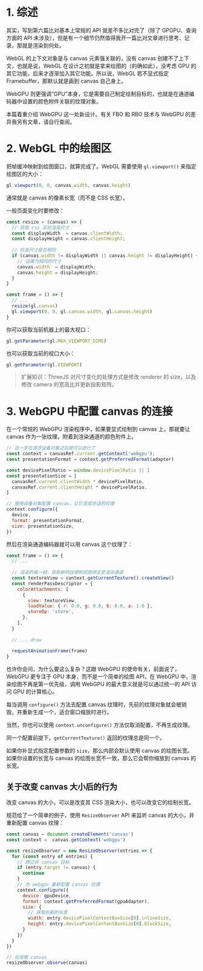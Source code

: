 # 1. 综述

其实，写到第六篇比对基本上常规的 API 就差不多比对完了（除了 GPGPU、查询方面的 API 未涉及），但是有一个细节仍然值得我开一篇比对文章进行思考、记录，那就是渲染到何处。

WebGL 的上下文对象是与 canvas 元素强关联的，没有 canvas 创建不了上下文，也就是说，WebGL 在设计之初就是拿来绘图的（的确如此），没考虑 GPU 的其它功能，后来才逐渐加入其它功能。所以说，WebGL 若不显式指定 Framebuffer，那默认就是画到 canvas 自己身上。

WebGPU 则更强调“GPU”本身，它是需要自己制定绘制目标的，也就是在通道编码器中设置的颜色附件关联的纹理对象。

本篇着重介绍 WebGPU 这一处新设计。有关 FBO 和 RBO 技术与 WebGPU 的差异我另有文章，请自行查阅。



# 2. WebGL 中的绘图区

把帧缓冲映射到绘图窗口，就算完成了。WebGL 需要使用 `gl.viewport()` 来指定绘图区的大小：

``` js
gl.viewport(0, 0, canvas.width, canvas.height)
```

通常就是 canvas 的像素长宽（而不是 CSS 长宽）。

一般页面变化时要修改：

``` js
const resize = (canvas) => {
  // 获取 css 实际渲染尺寸
  const displayWidth  = canvas.clientWidth;
  const displayHeight = canvas.clientHeight;
 
  // 检查尺寸是否相同
  if (canvas.width != displayWidth || canvas.height != displayHeight) {
    // 设置为相同的尺寸
    canvas.width  = displayWidth;
    canvas.height = displayHeight;
  }
}

const frame = () => {
  // ...
  resize(gl.canvas)
  gl.viewport(0, 0, gl.canvas.width, gl.canvas.height)
}
```

你可以获取当前机器上的最大视口：

``` js
gl.getParameter(gl.MAX_VIEWPORT_DIMS)
```

也可以获取当前的视口大小：

``` js
gl.getParameter(gl.VIEWPORT)
```



> 扩展知识：ThreeJS 对尺寸变化的处理方式是修改 renderer 的 size，以及修改 camera 的宽高比并更新投影矩阵。



# 3. WebGPU 中配置 canvas 的连接

在一个常规的 WebGPU 渲染程序中，如果要显式绘制到 canvas 上，那就要让 canvas 作为一张纹理，附着到渲染通道的颜色附件上。

``` js
// 这一步在请求设备对象之后就可以进行了
const context = canvasRef.current.getContext('webgpu');
const presentationFormat = context.getPreferredFormat(adapter)

const devicePixelRatio = window.devicePixelRatio || 1
const presentationSize = [
  canvasRef.current.clientWidth * devicePixelRatio,
  canvasRef.current.clientHeight * devicePixelRatio,
]

// 使用设备对象配置 canvas，让它变成合适的纹理
context.configure({
  device,
  format: presentationFormat,
  size: presentationSize,
})
```

然后在渲染通道编码器就可以用 canvas 这个纹理了：

``` js
const frame = () => {
  // ...
  
  // 渲染的每一帧，获取新的纹理和视图绑定至渲染通道
  const textureView = context.getCurrentTexture().createView()
  const renderPassDescriptor = {
    colorAttachments: [
      {
        view: textureView,
        loadValue: { r: 0.0, g: 0.0, b: 0.0, a: 1.0 },
        storeOp: 'store',
      },
    ],
  }
  
  // ... draw
  
  requestAnimationFrame(frame)
}
```

也许你会问，为什么要这么复杂？这跟 WebGPU 的使命有关，前面说了，WebGPU 更专注于 GPU 本身，而不是一个简单的绘图 API，在 WebGPU 中，渲染绘图不再是第一优先级，调用 WebGPU 的最大意义就是可以通过统一的 API 访问 GPU 的计算核心。

每当调用 `configure()` 方法去配置 canvas 纹理时，先前的纹理对象就会被销毁，并重新生成一个，适合窗口缩放时进行。

当然，你也可以使用 `context.unconfigure()` 方法仅取消配置，不再生成纹理。

同一个配置前提下，`getCurrentTexture()` 返回的纹理总是同一个。

如果你补显式指定配置参数的 `size`，那么内部会默认使用 canvas 的绘图长宽。如果你设置的长宽与 canvas 的绘图长宽不一致，那么它会帮你缩放到 canvas 的长宽。

## 关于改变 canvas 大小后的行为

改变 canvas 的大小，可以是改变其 CSS 渲染大小，也可以改变它的绘制长宽。

规范给了一个简单的例子，使用 `ResizeObserver` API 来监听 canvas 的大小，并重新配置 canvas 纹理：

``` js
const canvas = document.createElement('canvas')
const context =  canvas.getContext('webgpu')

const resizeObserver = new ResizeObserver(entries => {
  for (const entry of entries) {
    // 跳过非 canvas 目标
    if (entry.target != canvas) { 
      continue
    }
    // 为 webgpu 重新配置 canvas 纹理
    context.configure({
      device: gpuDevice,
      format: context.getPreferredFormat(gpuAdapter),
      size: {
        // 获取到新的长宽
        width: entry.devicePixelContentBoxSize[0].inlineSize,
        height: entry.devicePixelContentBoxSize[0].blockSize,
      }
    })
  }
})

// 仅观察 canvas
resizeObserver.observe(canvas)
```

